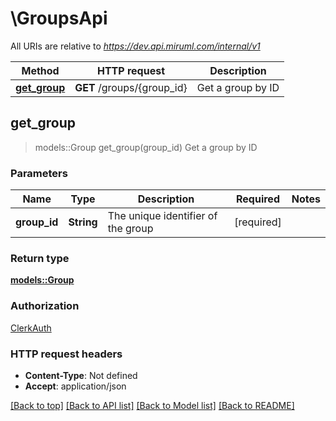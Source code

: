 # \GroupsApi

All URIs are relative to *https://dev.api.miruml.com/internal/v1*

Method | HTTP request | Description
------------- | ------------- | -------------
[**get_group**](GroupsApi.md#get_group) | **GET** /groups/{group_id} | Get a group by ID



## get_group

> models::Group get_group(group_id)
Get a group by ID

### Parameters


Name | Type | Description  | Required | Notes
------------- | ------------- | ------------- | ------------- | -------------
**group_id** | **String** | The unique identifier of the group | [required] |

### Return type

[**models::Group**](Group.md)

### Authorization

[ClerkAuth](../README.md#ClerkAuth)

### HTTP request headers

- **Content-Type**: Not defined
- **Accept**: application/json

[[Back to top]](#) [[Back to API list]](../README.md#documentation-for-api-endpoints) [[Back to Model list]](../README.md#documentation-for-models) [[Back to README]](../README.md)

